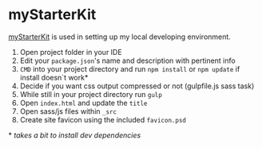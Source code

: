 # myStarterKit

[myStarterKit](https://github.com/danieldrasdo/myStarterKit) is used in setting up my local developing environment.

1. Open project folder in your IDE
2. Edit your `package.json`'s name and description with pertinent info
3. `CMD` into your project directory and run `npm install` or `npm update` if install doesn`t work\*
4. Decide if you want css output compressed or not (gulpfile.js sass task)
5. While still in your project directory run `gulp`
6. Open `index.html` and update the `title`
7. Open sass/js files within `_src`
8. Create site favicon using the included `favicon.psd`

\* *takes a bit to install dev dependencies*
